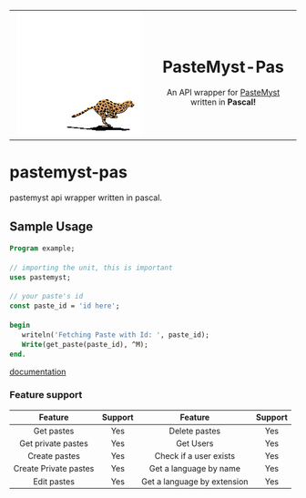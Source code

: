 <table>
  <tr>
    <td align="center" width="30%">
      <img src="./.github/icon.gif">
    </td>
    <td align="center" width="25%">

# PasteMyst-Pas

An API wrapper for [PasteMyst](https://paste.myst.rs/) written in **Pascal!**

  </tr>
</table>

# pastemyst-pas
pastemyst api wrapper written in pascal.

## Sample Usage
```pas
Program example;

// importing the unit, this is important
uses pastemyst;

// your paste's id
const paste_id = 'id here';

begin
   writeln('Fetching Paste with Id: ', paste_id);
   Write(get_paste(paste_id), ^M);
end.
```
[documentation](https://billyeatcookies.gitbook.io/pastemyst-pas/)
### Feature support
| Feature | Support | Feature | Support |
| :-----------: | :-----------: | :----------: | :----------: |
| Get pastes | Yes | Delete pastes | Yes | 
| Get private pastes | Yes | Get Users | Yes |
| Create pastes | Yes | Check if a user exists | Yes | 
| Create Private pastes | Yes | Get a language by name | Yes | 
| Edit pastes | Yes | Get a language by extension | Yes |
